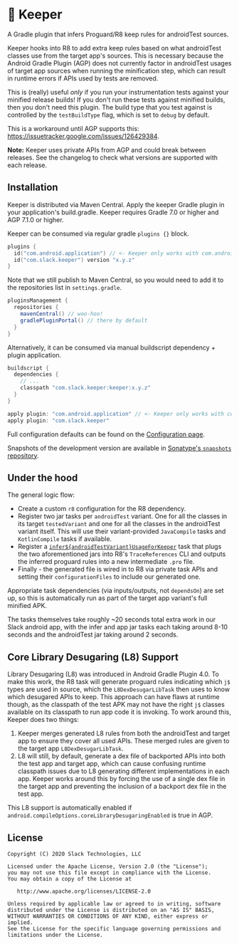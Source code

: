 🥅 Keeper
========

A Gradle plugin that infers Proguard/R8 keep rules for androidTest sources.

Keeper hooks into R8 to add extra keep rules based on what androidTest classes use from the
target app's sources. This is necessary because the Android Gradle Plugin (AGP) does not currently
factor in androidTest usages of target app sources when running the minification step, which can
result in runtime errors if APIs used by tests are removed.

This is (really) useful _only_ if you run your instrumentation tests against your minified release
builds! If you don't run these tests against minified builds, then you don't need this plugin. The
build type that you test against is controlled by the `testBuildType` flag, which is set to
`debug` by default.

This is a workaround until AGP supports this: https://issuetracker.google.com/issues/126429384.

**Note:** Keeper uses private APIs from AGP and could break between releases. See the changelog to
check what versions are supported with each release.

## Installation

Keeper is distributed via Maven Central. Apply the keeper Gradle plugin in your application's
build.gradle. Keeper requires Gradle 7.0 or higher and AGP 7.1.0 or higher.

Keeper can be consumed via regular gradle `plugins {}` block.

```kotlin
plugins {
  id("com.android.application") // <- Keeper only works with com.android.application!
  id("com.slack.keeper") version "x.y.z"
}
```

Note that we still publish to Maven Central, so you would need to add it to the repositories list
in `settings.gradle`.

```gradle
pluginsManagement {
  repositories {
    mavenCentral() // woo-hoo!
    gradlePluginPortal() // there by default
  }
}
```

Alternatively, it can be consumed via manual buildscript dependency + plugin application.

```groovy
buildscript {
  dependencies {
    // ...
    classpath "com.slack.keeper:keeper:x.y.z"
  }
}

apply plugin: "com.android.application" // <- Keeper only works with com.android.application!
apply plugin: "com.slack.keeper"
```

Full configuration defaults can be found on the [Configuration page](configuration.md).

Snapshots of the development version are available in [Sonatype's `snapshots` repository][snapshots].

## Under the hood

The general logic flow:

* Create a custom `r8` configuration for the R8 dependency.
* Register two jar tasks per `androidTest` variant. One for all the classes in its target `testedVariant`
  and one for all the classes in the androidTest variant itself. This will use their variant-provided
  `JavaCompile` tasks and `KotlinCompile` tasks if available.
* Register a [`infer${androidTestVariant}UsageForKeeper`](https://github.com/slackhq/keeper/blob/main/keeper-gradle-plugin/src/main/kotlin/com/slack/keeper/InferAndroidTestKeepRules.kt)
  task that plugs the two aforementioned jars into R8's `TraceReferences` CLI and outputs the inferred
  proguard rules into a new intermediate `.pro` file.
* Finally - the generated file is wired in to R8 via private task APIs and setting their
  `configurationFiles` to include our generated one.

Appropriate task dependencies (via inputs/outputs, not `dependsOn`) are set up, so this is
automatically run as part of the target app variant's full minified APK.

The tasks themselves take roughly ~20 seconds total extra work in our Slack android app, with the
infer and app jar tasks each taking around 8-10 seconds and the androidTest jar taking around 2 seconds.

## Core Library Desugaring (L8) Support

Library Desugaring (L8) was introduced in Android Gradle Plugin 4.0. To make this work, the R8 task
will generate proguard rules indicating which `j$` types are used in source, which the `L8DexDesugarLibTask`
then uses to know which desugared APIs to keep. This approach can have flaws at runtime though, as the
classpath of the test APK may not have the right `j$` classes available on its classpath to run app
code it is invoking. To work around this, Keeper does two things:

1. Keeper merges generated L8 rules from both the androidTest and target app to ensure they cover all
used APIs. These merged rules are given to the target app `L8DexDesugarLibTask`.
2. L8 will still, by default, generate a dex file of backported APIs into both the test app and target
app, which can cause confusing runtime classpath issues due to L8 generating different implementations
in each app. Keeper works around this by forcing the use of a single dex file in the target app and
preventing the inclusion of a backport dex file in the test app.

This L8 support is automatically enabled if `android.compileOptions.coreLibraryDesugaringEnabled` is
true in AGP.

License
-------

    Copyright (C) 2020 Slack Technologies, LLC

    Licensed under the Apache License, Version 2.0 (the "License");
    you may not use this file except in compliance with the License.
    You may obtain a copy of the License at

       http://www.apache.org/licenses/LICENSE-2.0

    Unless required by applicable law or agreed to in writing, software
    distributed under the License is distributed on an "AS IS" BASIS,
    WITHOUT WARRANTIES OR CONDITIONS OF ANY KIND, either express or implied.
    See the License for the specific language governing permissions and
    limitations under the License.

 [snapshots]: https://oss.sonatype.org/content/repositories/snapshots/
